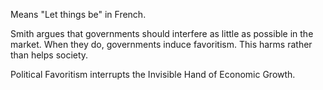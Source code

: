 Means "Let things be" in French.

Smith argues that governments should interfere as little as possible in the market. When they do, governments induce favoritism. This harms rather than helps society.

Political Favoritism interrupts the Invisible Hand of Economic Growth.